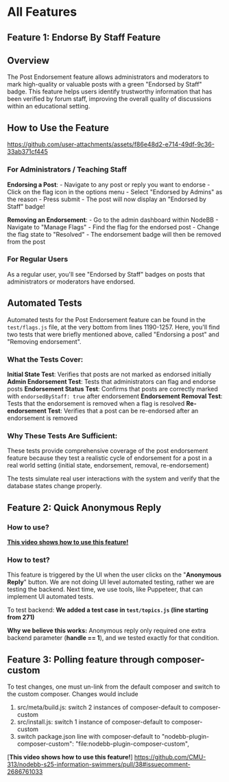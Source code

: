 # All Features 
## Feature 1: Endorse By Staff Feature

## Overview

The Post Endorsement feature allows administrators and moderators to mark high-quality or valuable posts with a green "Endorsed by Staff" badge. This feature helps users identify trustworthy information that has been verified by forum staff, improving the overall quality of discussions within an educational setting.

## How to Use the Feature
https://github.com/user-attachments/assets/f86e48d2-e714-49df-9c36-33ab371cf445

### For Administrators / Teaching Staff

**Endorsing a Post**:
    - Navigate to any post or reply you want to endorse
    - Click on the flag icon in the options menu
    - Select "Endorsed by Admins" as the reason
    - Press submit
    - The post will now display an "Endorsed by Staff" badge!

**Removing an Endorsement**:
    - Go to the admin dashboard within NodeBB
    - Navigate to "Manage Flags"
    - Find the flag for the endorsed post
    - Change the flag state to "Resolved"
    - The endorsement badge will then be removed from the post

### For Regular Users

As a regular user, you'll see "Endorsed by Staff" badges on posts that administrators or moderators have endorsed.

## Automated Tests

Automated tests for the Post Endorsement feature can be found in the `test/flags.js` file, at the very bottom from lines 1190-1257. Here, you'll find two tests that were briefly mentioned above, called "Endorsing a post" and "Removing endorsement".

### What the Tests Cover:

**Initial State Test**: Verifies that posts are not marked as endorsed initially
**Admin Endorsement Test**: Tests that administrators can flag and endorse posts
**Endorsement Status Test**: Confirms that posts are correctly marked with `endorsedByStaff: true` after endorsement
**Endorsement Removal Test**: Tests that the endorsement is removed when a flag is resolved
**Re-endorsement Test**: Verifies that a post can be re-endorsed after an endorsement is removed

### Why These Tests Are Sufficient:

These tests provide comprehensive coverage of the post endorsement feature because they test a realistic cycle of endorsement for a post in a real world setting (initial state, endorsement, removal, re-endorsement)

The tests simulate real user interactions with the system and verify that the database states change properly.

## Feature 2: Quick Anonymous Reply
### How to use?
[**This video shows how to use this feature!**](https://github.com/user-attachments/assets/6fd3c1cb-006e-4dc0-a449-10fb6a254b44)

### How to test?
This feature is triggered by the UI when the user clicks on the "**Anonymous Reply**" button. We are not doing UI level automated testing, rather we are testing the backend. Next time, we use tools, like Puppeteer, that can implement UI automated tests. 

To test backend: 
**We added a test case in `test/topics.js` (line starting from 271)**

**Why we believe this works:** 
Anonymous reply only required one extra backend parameter (**handle == 1**), and we tested exactly for that condition.



## Feature 3: Polling feature through composer-custom
To test changes, one must un-link from the default composer and switch to the custom composer. Changes would include

1. src/meta/build.js: switch 2 instances of composer-default to composer-custom
2. src/install.js: switch 1 instance of composer-default to composer-custom
3. switch package.json line with composer-default to "nodebb-plugin-composer-custom": "file:nodebb-plugin-composer-custom",

[**This video shows how to use this feature!**]
https://github.com/CMU-313/nodebb-s25-information-swimmers/pull/38#issuecomment-2686761033
